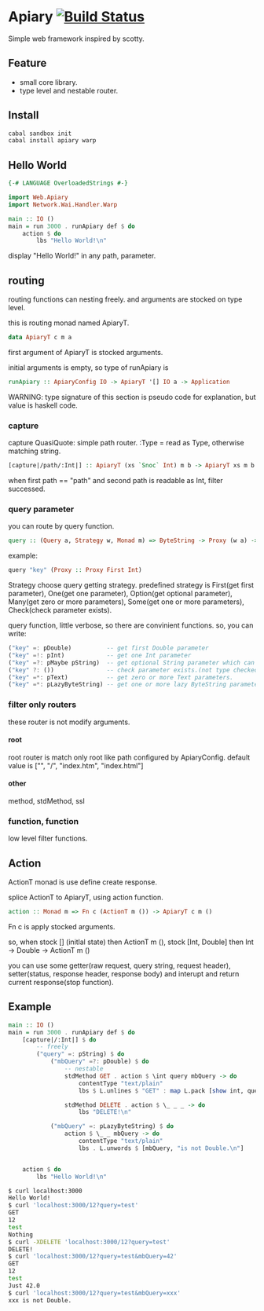 Apiary [![Build Status](https://travis-ci.org/philopon/apiary.svg?branch=master)](https://travis-ci.org/philopon/apiary)
====
Simple web framework inspired by scotty.

Feature
----
* small core library.
* type level and nestable router.

Install
----
```bash
cabal sandbox init
cabal install apiary warp
```

Hello World
----
```haskell
{-# LANGUAGE OverloadedStrings #-}

import Web.Apiary
import Network.Wai.Handler.Warp

main :: IO ()
main = run 3000 . runApiary def $ do
    action $ do
        lbs "Hello World!\n"
```
display "Hello World!" in any path, parameter.

routing
----
routing functions can nesting freely. and arguments are stocked on type level.

this is routing monad named ApiaryT.

```haskell
data ApiaryT c m a
```

first argument of ApiaryT is stocked arguments.

initial arguments is empty, so type of runApiary is

```haskell
runApiary :: ApiaryConfig IO -> ApiaryT '[] IO a -> Application
```

WARNING: type signature of this section is pseudo code for explanation, but value is haskell code.

### capture

capture QuasiQuote: simple path router. :Type = read as Type, otherwise matching string.

```haskell
[capture|/path/:Int|] :: ApiaryT (xs `Snoc` Int) m b -> ApiaryT xs m b
```

when first path == "path" and second path is readable as Int, filter successed.

### query parameter

you can route by query function.

```haskell
query :: (Query a, Strategy w, Monad m) => ByteString -> Proxy (w a) -> ApiaryT (SNext w as a) m b -> ApiaryT as m b 
```

example:

```haskell
query "key" (Proxy :: Proxy First Int)
```

Strategy choose query getting strategy. predefined strategy is First(get first parameter), One(get one parameter), Option(get optional parameter), Many(get zero or more parameters), Some(get one or more parameters), Check(check parameter exists).

query function, little verbose, so there are convinient functions. so, you can write:

```haskell
("key" =: pDouble)          -- get first Double parameter
("key" =!: pInt)            -- get one Int parameter
("key" =?: pMaybe pString)  -- get optional String parameter which can ommit value.
("key" ?: ())               -- check parameter exists.(not type checked)
("key" =*: pText)           -- get zero or more Text parameters.
("key" =*: pLazyByteString) -- get one or more lazy ByteString parameters.
```

### filter only routers
these router is not modify arguments.

#### root
root router is match only root like path configured by ApiaryConfig. 
default value is ["", "/", "index.htm", "index.html"]

#### other
method, stdMethod, ssl

### function, function
low level filter functions.

Action
----
ActionT monad is use define create response.

splice ActionT to ApiaryT, using action function.

```haskell
action :: Monad m => Fn c (ActionT m ()) -> ApiaryT c m () 
```

Fn c is apply stocked arguments.

so, when stock [] (initlal state) then ActionT m (),
         stock [Int, Double]      then Int -> Double -> ActionT m ()

you can use some getter(raw request, query string, request header),
setter(status, response header, response body) 
and interupt and return current response(stop function).

Example
----
```haskell
main :: IO ()
main = run 3000 . runApiary def $ do
    [capture|/:Int|] $ do
        -- freely
        ("query" =: pString) $ do
            ("mbQuery" =?: pDouble) $ do
                -- nestable
                stdMethod GET . action $ \int query mbQuery -> do
                    contentType "text/plain"
                    lbs $ L.unlines $ "GET" : map L.pack [show int, query, show mbQuery]

                stdMethod DELETE . action $ \_ _ _ -> do
                    lbs "DELETE!\n"

            ("mbQuery" =: pLazyByteString) $ do
                action $ \_ _ mbQuery -> do
                    contentType "text/plain"
                    lbs . L.unwords $ [mbQuery, "is not Double.\n"]


    action $ do
        lbs "Hello World!\n"
```

```bash
$ curl localhost:3000
Hello World!
$ curl 'localhost:3000/12?query=test'
GET
12
test
Nothing
$ curl -XDELETE 'localhost:3000/12?query=test'
DELETE!
$ curl 'localhost:3000/12?query=test&mbQuery=42'
GET
12
test
Just 42.0
$ curl 'localhost:3000/12?query=test&mbQuery=xxx'
xxx is not Double.
```
